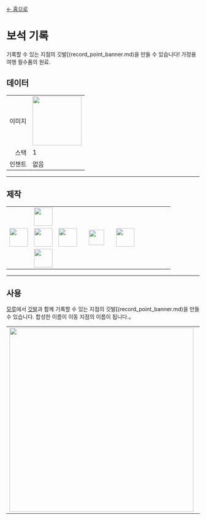 [← 홈으로](../)
# 보석 기록
기록할 수 있는 지점의 깃발[(record_point_banner.md)을 만들 수 있습니다!
가정용 여행 필수품의 원료.

## 데이터
<table>
    <tr><td align="end">이미지</td><td><img src="https://i.imgur.com/5IDgby3.png" width="128"/></td></tr>
    <tr><td align="end">스택</td><td>1</td></tr>
    <tr><td align="end">인챈트</td><td>없음</td></tr>
</table>

---

## 제작
<table>
    <tr><td></td><td><img src="https://i.imgur.com/wkLqvqi.png" width="48"/></td><td></td><td colspan="3"></td></tr>
    <tr><td><img src="https://i.imgur.com/wkLqvqi.png" width="48"/></td><td><img src="https://i.imgur.com/fWIUn4F.png" width="48"/></td><td><img src="https://i.imgur.com/wkLqvqi.png" width="48"/></td><td width="70" align="center"><img src="https://i.imgur.com/VE0KqIE.png" width="40"/></td><td><img src="https://i.imgur.com/5IDgby3.png" width="48"/></td><td width="70"></td></tr>
    <tr><td></td><td><img src="https://i.imgur.com/wkLqvqi.png" width="48"/></td><td></td><td colspan="3"></td></tr>
</table>

---

## 사용
[모루](https://minecraft.fandom.com/ko/wiki/모루)에서 [깃발](https://minecraft.fandom.com/ko/wiki/깃발)과 함께 기록할 수 있는 지점의 깃발[(record_point_banner.md)을 만들 수 있습니다.
합성한 이름이 이동 지점의 이름이 됩니다.。

<table>
    <tr><td><img src="https://i.imgur.com/Xq6yCL5.png" width="480"/></td><td><img src="https://i.imgur.com/YE5JOw8.png" width="480"/></td></tr>
</table>
